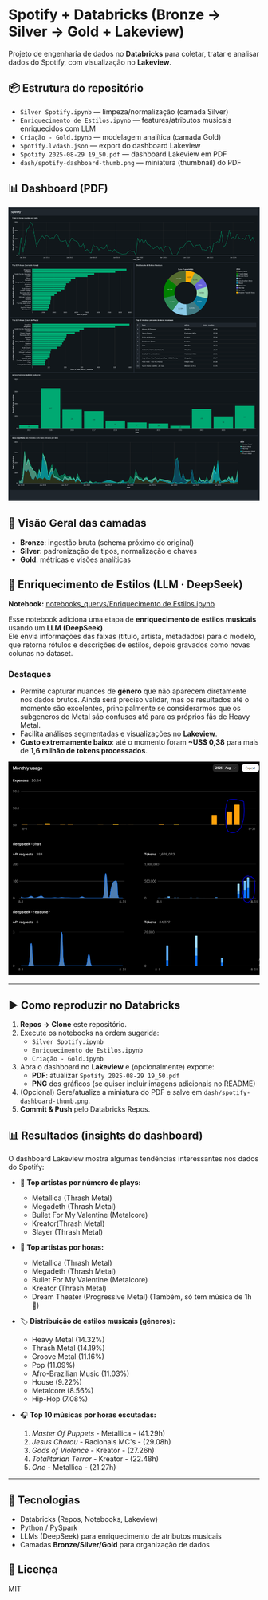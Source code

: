 # Spotify + Databricks (Bronze → Silver → Gold + Lakeview)

Projeto de engenharia de dados no **Databricks** para coletar, tratar e analisar dados do Spotify, com visualização no **Lakeview**.

## 📦 Estrutura do repositório

- `Silver Spotify.ipynb` — limpeza/normalização (camada Silver)
- `Enriquecimento de Estilos.ipynb` — features/atributos musicais enriquecidos com LLM
- `Criação - Gold.ipynb` — modelagem analítica (camada Gold)
- `Spotify.lvdash.json` — export do dashboard Lakeview
- `Spotify 2025-08-29 19_50.pdf` — dashboard Lakeview em PDF
- `dash/spotify-dashboard-thumb.png` — miniatura (thumbnail) do PDF

## 📊 Dashboard (PDF)

[![Prévia do Dashboard](dash/spotify-dashboard-thumb.png)](https://github.com/larissaleite625/spotify-databricks/blob/main/dash/spotify-dashboard-2025-08-29.pdf)

## 🔎 Visão Geral das camadas

- **Bronze**: ingestão bruta (schema próximo do original)
- **Silver**: padronização de tipos, normalização e chaves
- **Gold**: métricas e visões analíticas 

## 🧠 Enriquecimento de Estilos (LLM · DeepSeek)

**Notebook:** [notebooks_querys/Enriquecimento de Estilos.ipynb](notebooks_querys/Enriquecimento%20de%20Estilos.ipynb)

Esse notebook adiciona uma etapa de **enriquecimento de estilos musicais** usando um **LLM (DeepSeek)**.  
Ele envia informações das faixas (título, artista, metadados) para o modelo, que retorna rótulos e descrições de estilos, depois gravados como novas colunas no dataset.

### Destaques
- Permite capturar nuances de **gênero** que não aparecem diretamente nos dados brutos. Ainda será preciso validar, mas os resultados até o momento são excelentes, principalmente se considerarmos que os subgeneros do Metal são confusos até para os próprios fãs de Heavy Metal.
- Facilita análises segmentadas e visualizações no **Lakeview**.
- **Custo extremamente baixo**: até o momento foram **~US$ 0,38** para mais de **1,6 milhão de tokens processados**.

![Uso do DeepSeek](deepseek/DeepSeek-Spotify.PNG)

---

## ▶️ Como reproduzir no Databricks

1. **Repos → Clone** este repositório.
2. Execute os notebooks na ordem sugerida:
   - `Silver Spotify.ipynb`
   - `Enriquecimento de Estilos.ipynb`
   - `Criação - Gold.ipynb`
3. Abra o dashboard no **Lakeview** e (opcionalmente) exporte:
   - **PDF**: atualizar `Spotify 2025-08-29 19_50.pdf`
   - **PNG** dos gráficos (se quiser incluir imagens adicionais no README)
4. (Opcional) Gere/atualize a miniatura do PDF e salve em `dash/spotify-dashboard-thumb.png`.
5. **Commit & Push** pelo Databricks Repos.

## 📊 Resultados (insights do dashboard)

O dashboard Lakeview mostra algumas tendências interessantes nos dados do Spotify:


- 🎵 **Top artistas por número de plays:**
  - Metallica (Thrash Metal)
  - Megadeth (Thrash Metal)
  - Bullet For My Valentine (Metalcore)
  - Kreator(Thrash Metal)
  - Slayer (Thrash Metal)

- 🎵 **Top artistas por horas:**
  - Metallica	(Thrash Metal)
  - Megadeth	(Thrash Metal)
  - Bullet For My Valentine	(Metalcore)
  - Kreator	(Thrash Metal)
  - Dream Theater	(Progressive Metal) (Também, só tem música de 1h 😬)

- 🏷️ **Distribuição de estilos musicais (gêneros):**
  - Heavy Metal (14.32%)
  - Thrash Metal (14.19%)
  - Groove Metal (11.16%)
  - Pop (11.09%)
  - Afro-Brazilian Music (11.03%)
  - House (9.22%)
  - Metalcore (8.56%)
  - Hip-Hop (7.08%)

- 🎧 **Top 10 músicas por horas escutadas:**
  1.  *Master Of Puppets* - Metallica - (41.29h)
  2.  *Jesus Chorou* - Racionais MC's - (29.08h)
  3.  *Gods of Violence* - Kreator - (27.26h)
  4.  *Totalitarian Terror* - Kreator - (22.48h)
  5.  *One* - Metallica - (21.27h)
---

## 🧪 Tecnologias

- Databricks (Repos, Notebooks, Lakeview)
- Python / PySpark
- LLMs (DeepSeek) para enriquecimento de atributos musicais
- Camadas **Bronze/Silver/Gold** para organização de dados

## 📝 Licença

MIT
